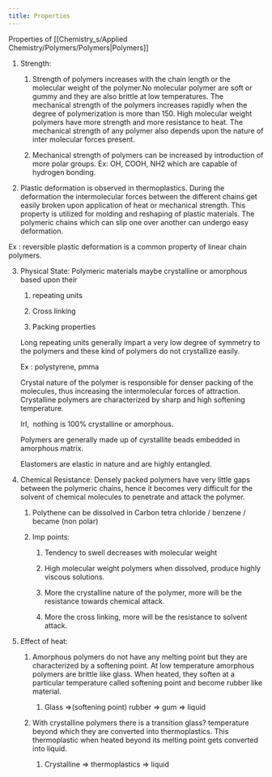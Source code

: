 ```yaml
---
title: Properties
---
```

Properties of [[Chemistry_s/Applied Chemistry/Polymers/Polymers|Polymers]]
1.  Strength:  
    
    1.  Strength of polymers increases with the chain length or the molecular weight of the polymer.No molecular polymer are soft or gummy and they are also brittle at low temperatures. The mechanical strength of the polymers increases rapidly when the degree of polymerization is more than 150. High molecular weight polymers have more strength and more resistance to heat. The mechanical strength of any polymer also depends upon the nature of inter molecular forces present. 
        
    2.  Mechanical strength of polymers can be increased by introduction of more polar groups. Ex: OH, COOH, NH2 which are capable of hydrogen bonding. 
        
2.  Plastic deformation is observed in thermoplastics. During the deformation the intermolecular forces between the different chains get easily broken upon application of heat or mechanical strength. This property is utilized for molding and reshaping of plastic materials. The polymeric chains which can slip one over another can undergo easy deformation. 
    

Ex : reversible plastic deformation is a common property of linear chain polymers. 

3.  Physical State: Polymeric materials maybe crystalline or amorphous based upon their  
    
    1.  repeating units  
        
    2.  Cross linking 
        
    3.  Packing properties 
        
    
    Long repeating units generally impart a very low degree of symmetry to the polymers and these kind of polymers do not crystallize easily. 
    
    Ex : polystyrene, pmma 
    
    Crystal nature of the polymer is responsible for denser packing of the molecules, thus increasing the intermolecular forces of attraction. Crystalline polymers are characterized by sharp and high softening temperature.  
    
    Irl,  nothing is 100% crystalline or amorphous. 
    
    Polymers are generally made up of cyrstallite beads embedded in amorphous matrix. 
    
    Elastomers are elastic in nature and are highly entangled. 
    
4.  Chemical Resistance: Densely packed polymers have very little gaps between the polymeric chains, hence it becomes very difficult for the solvent of chemical molecules to penetrate and attack the polymer. 
    
    1.  Polythene can be dissolved in Carbon tetra chloride / benzene / became (non polar) 
        
    2.  Imp points: 
        
        1.  Tendency to swell decreases with molecular weight  
            
        2.  High molecular weight polymers when dissolved, produce highly viscous solutions. 
            
        3.  More the crystalline nature of the polymer, more will be the resistance towards chemical attack. 
            
        4.  More the cross linking, more will be the resistance to solvent attack. 
            

5.  Effect of heat:  
    
    1.  Amorphous polymers do not have any melting point but they are characterized by a softening point. At low temperature amorphous polymers are brittle like glass. When heated, they soften at a particular temperature called softening point and become rubber like material.  
        
        1.  Glass =>(softening point) rubber => gum => liquid  
            
    2.  With crystalline polymers there is a transition glass? temperature beyond which they are converted into thermoplastics. This thermoplastic when heated beyond its melting point gets converted into liquid.  
        
        1.  Crystalline => thermoplastics => liquid